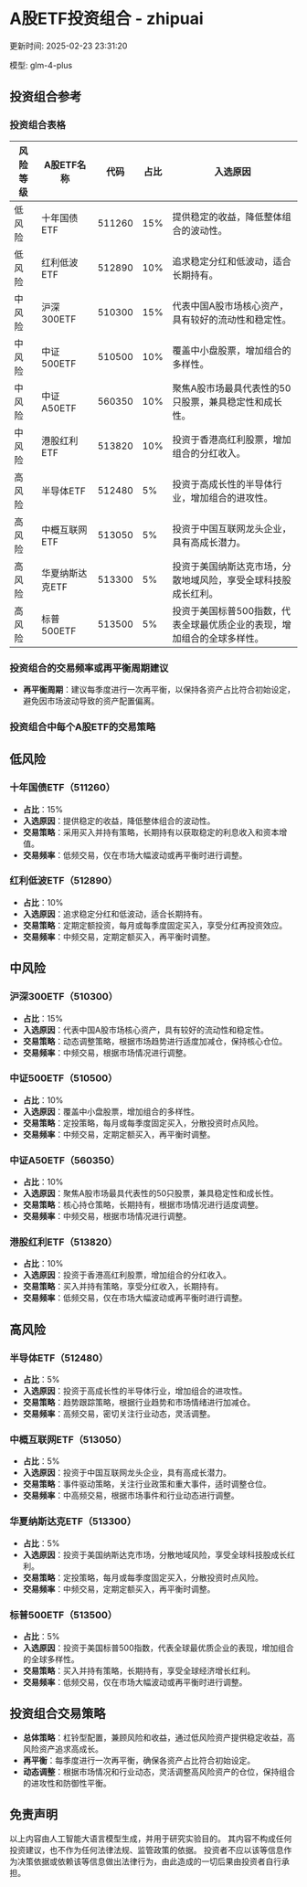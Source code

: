# A股ETF投资组合 - zhipuai

更新时间: 2025-02-23 23:31:20

模型: glm-4-plus

## 投资组合参考

### 投资组合表格

| 风险等级 | A股ETF名称       | 代码     | 占比  | 入选原因                                                                 |
|----------|------------------|----------|-------|--------------------------------------------------------------------------|
| 低风险    | 十年国债ETF       | 511260   | 15%   | 提供稳定的收益，降低整体组合的波动性。                                       |
| 低风险    | 红利低波ETF       | 512890   | 10%   | 追求稳定分红和低波动，适合长期持有。                                       |
| 中风险    | 沪深300ETF       | 510300   | 15%   | 代表中国A股市场核心资产，具有较好的流动性和稳定性。                       |
| 中风险    | 中证500ETF       | 510500   | 10%   | 覆盖中小盘股票，增加组合的多样性。                                         |
| 中风险    | 中证A50ETF       | 560350   | 10%   | 聚焦A股市场最具代表性的50只股票，兼具稳定性和成长性。                     |
| 中风险    | 港股红利ETF       | 513820   | 10%   | 投资于香港高红利股票，增加组合的分红收入。                                 |
| 高风险    | 半导体ETF        | 512480   | 5%    | 投资于高成长性的半导体行业，增加组合的进攻性。                             |
| 高风险    | 中概互联网ETF     | 513050   | 5%    | 投资于中国互联网龙头企业，具有高成长潜力。                                 |
| 高风险    | 华夏纳斯达克ETF   | 513300   | 5%    | 投资于美国纳斯达克市场，分散地域风险，享受全球科技股成长红利。             |
| 高风险    | 标普500ETF       | 513500   | 5%    | 投资于美国标普500指数，代表全球最优质企业的表现，增加组合的全球多样性。   |

### 投资组合的交易频率或再平衡周期建议
- **再平衡周期**：建议每季度进行一次再平衡，以保持各资产占比符合初始设定，避免因市场波动导致的资产配置偏离。

### 投资组合中每个A股ETF的交易策略

## 低风险

### 十年国债ETF（511260）
- **占比**：15%
- **入选原因**：提供稳定的收益，降低整体组合的波动性。
- **交易策略**：采用买入并持有策略，长期持有以获取稳定的利息收入和资本增值。
- **交易频率**：低频交易，仅在市场大幅波动或再平衡时进行调整。

### 红利低波ETF（512890）
- **占比**：10%
- **入选原因**：追求稳定分红和低波动，适合长期持有。
- **交易策略**：定期定额投资，每月或每季度固定买入，享受分红再投资效应。
- **交易频率**：中频交易，定期定额买入，再平衡时调整。

## 中风险

### 沪深300ETF（510300）
- **占比**：15%
- **入选原因**：代表中国A股市场核心资产，具有较好的流动性和稳定性。
- **交易策略**：动态调整策略，根据市场趋势进行适度加减仓，保持核心仓位。
- **交易频率**：中频交易，根据市场情况进行调整。

### 中证500ETF（510500）
- **占比**：10%
- **入选原因**：覆盖中小盘股票，增加组合的多样性。
- **交易策略**：定投策略，每月或每季度固定买入，分散投资时点风险。
- **交易频率**：中频交易，定期定额买入，再平衡时调整。

### 中证A50ETF（560350）
- **占比**：10%
- **入选原因**：聚焦A股市场最具代表性的50只股票，兼具稳定性和成长性。
- **交易策略**：核心持仓策略，长期持有，根据市场情况进行适度调整。
- **交易频率**：中频交易，根据市场情况进行调整。

### 港股红利ETF（513820）
- **占比**：10%
- **入选原因**：投资于香港高红利股票，增加组合的分红收入。
- **交易策略**：买入并持有策略，享受分红收入，长期持有。
- **交易频率**：低频交易，仅在市场大幅波动或再平衡时进行调整。

## 高风险

### 半导体ETF（512480）
- **占比**：5%
- **入选原因**：投资于高成长性的半导体行业，增加组合的进攻性。
- **交易策略**：趋势跟踪策略，根据行业趋势和市场情绪进行加减仓。
- **交易频率**：高频交易，密切关注行业动态，灵活调整。

### 中概互联网ETF（513050）
- **占比**：5%
- **入选原因**：投资于中国互联网龙头企业，具有高成长潜力。
- **交易策略**：事件驱动策略，关注行业政策和重大事件，适时调整仓位。
- **交易频率**：中高频交易，根据市场事件和行业动态进行调整。

### 华夏纳斯达克ETF（513300）
- **占比**：5%
- **入选原因**：投资于美国纳斯达克市场，分散地域风险，享受全球科技股成长红利。
- **交易策略**：定投策略，每月或每季度固定买入，分散投资时点风险。
- **交易频率**：中频交易，定期定额买入，再平衡时调整。

### 标普500ETF（513500）
- **占比**：5%
- **入选原因**：投资于美国标普500指数，代表全球最优质企业的表现，增加组合的全球多样性。
- **交易策略**：买入并持有策略，长期持有，享受全球经济增长红利。
- **交易频率**：低频交易，仅在市场大幅波动或再平衡时进行调整。

## 投资组合交易策略
- **总体策略**：杠铃型配置，兼顾风险和收益，通过低风险资产提供稳定收益，高风险资产追求高成长。
- **再平衡**：每季度进行一次再平衡，确保各资产占比符合初始设定。
- **动态调整**：根据市场情况和行业动态，灵活调整高风险资产的仓位，保持组合的进攻性和防御性平衡。


## 免责声明

以上内容由人工智能大语言模型生成，并用于研究实验目的。
其内容不构成任何投资建议，也不作为任何法律法规、监管政策的依据。
投资者不应以该等信息作为决策依据或依赖该等信息做出法律行为，由此造成的一切后果由投资者自行承担。